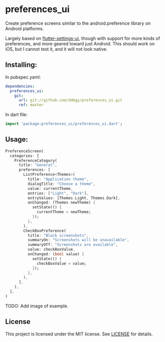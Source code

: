 # preferences_ui

Create preference screens similar to the android.preference library on Android platforms.

Largely based on [flutter-settings-ui](https://github.com/yako-dev/flutter-settings-ui/), though with support for more kinds of preferences, and more geared toward just Android. This should work on iOS, but I cannot test it, and it will not look native.

## Installing:

In pubspec.yaml:

```yaml
dependencies:
  preferences_ui:
    git:
      url: git://github.com/ddmgy/preferences_ui.git
      ref: master
```

In dart file:
```dart
import 'package:preferences_ui/preferences_ui.dart';
```

## Usage:

```dart
PreferenceScreen(
  categories: [
    PreferenceCategory(
      title: "General",
      preferences: [
        ListPreference<Themes>(
          title: "Application theme",
          dialogTitle: "Choose a theme",
          value: currentTheme,
          entries: ["Light", "Dark"],
          entryValues: [Themes.Light, Themes.Dark],
          onChanged: (Themes newTheme) {
            setState(() {
              currentTheme = newTheme;
            });
          },
        ),
        CheckBoxPreference(
          title: "Block screenshots",
          summaryOn: "Screenshots will be unavailable",
          summaryOff: "Screenshots are available",
          value: checkBoxValue,
          onChanged: (bool value) {
            setState(() {
              checkBoxValue = value;
            });
          },
        ),
      ],
    ),
  ],
)
```

TODO: Add image of example.

## License
This project is licensed under the MIT license. See [LICENSE](LICENSE) for details.
